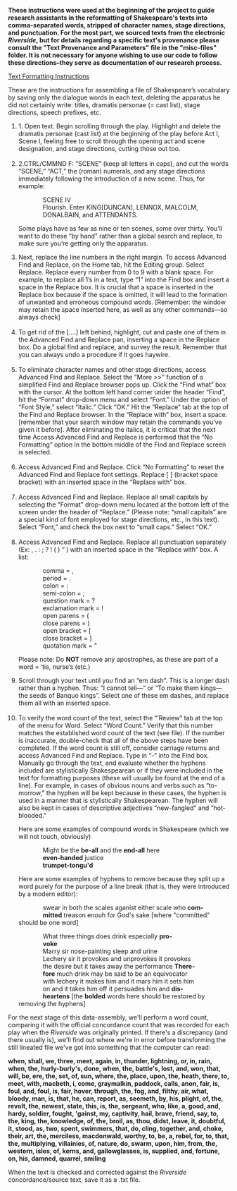 **These instructions were used at the beginning of the project to guide research assistants in the reformatting of Shakespeare's texts into comma-separated words, stripped of character names, stage directions, and punctuation. For the most part, we sourced texts from the electronic *Riverside*, but for details regarding a specific text's provenance please consult the "Text Provenance and Parameters" file in the "misc-files" folder. It is not necessary for anyone wishing to use our code to follow these directions–they serve as documentation of our research process.**  

<ins>Text Formatting Instructions</ins>  

These are the instructions for assembling a file of Shakespeare’s vocabulary by saving only the dialogue words in each text, deleting the apparatus he did not certainly write: titles, dramatis personae (= cast list), stage directions, speech prefixes, etc.<br>

<ol><li>1. Open text. Begin scrolling through the play. Highlight and delete the dramatis personae (cast list) at the beginning of the play before Act I, Scene I, feeling free to scroll through the opening act and scene designation, and stage directions, cutting those out too.</li><br>

<li>2.CTRL/CMMND F: “SCENE” (keep all letters in caps), and cut the words “SCENE,” “ACT,” the (roman) numerals, and any stage directions immediately following the introduction of a new scene. Thus, for example:<br>  

&nbsp;&nbsp;&nbsp;&nbsp;&nbsp;&nbsp;&nbsp;&nbsp;&nbsp;&nbsp;&nbsp;&nbsp;&nbsp;&nbsp;SCENE IV<br>
&nbsp;&nbsp;&nbsp;&nbsp;&nbsp;&nbsp;&nbsp;&nbsp;&nbsp;&nbsp;&nbsp;&nbsp;&nbsp;&nbsp;Flourish. Enter KING[DUNCAN], LENNOX, MALCOLM,<br>
&nbsp;&nbsp;&nbsp;&nbsp;&nbsp;&nbsp;&nbsp;&nbsp;&nbsp;&nbsp;&nbsp;&nbsp;&nbsp;&nbsp;DONALBAIN, and ATTENDANTS.<br>

Some plays have as few as nine or ten scenes, some over thirty. You’ll want to do these “by hand” rather than a global search and replace, to make sure you’re getting only the apparatus.</li>

<li>Next, replace the line numbers in the right margin. To access Advanced Find and Replace, on the Home tab, hit the Editing group. Select Replace. Replace every number from 0 to 9 with a blank space. For example, to replace all 1’s in a text, type “1” into the Find box and insert a space in the Replace box. It is crucial that a space is inserted in the Replace box because if the space is omitted, it will lead to the formation of unwanted and erroneous compound words. [Remember: the window may retain the space inserted here, as well as any other commands—so always check]</li><br>

<li>To get rid of the [….] left behind, highlight, cut and paste one of them in the Advanced Find and Replace pan, inserting a space in the Replace box. Do a global find and replace, and survey the result. Remember that you can always undo a procedure if it goes haywire.</li><br>

<li>To eliminate character names and other stage directions, access Advanced Find and Replace. Select the “More >>” function of a simplified Find and Replace browser pops up. Click the “Find what” box with the cursor. At the bottom left hand corner under the header “Find”, hit the “Format” drop-down menu and select “Font.” Under the option of “Font Style,” select “Italic.” Click “OK.” Hit the “Replace” tab at the top of the Find and Replace browser. In the “Replace with” box, insert a space. [remember that your search window may retain the commands you’ve given it before]. After eliminating the italics, it is critical that the next time Access Advanced Find and Replace is performed that the “No Formatting” option in the bottom middle of the Find and Replace screen is selected.</li><br>

<li>Access Advanced Find and Replace. Click “No Formatting” to reset the Advanced Find and Replace font settings. Replace [ ] (bracket space bracket) with an inserted space in the “Replace with” box.</li><br>

<li>Access Advanced Find and Replace. Replace all small capitals by selecting the “Format” drop-down menu located at the bottom left of the screen under the header of “Replace.” (Please note: “small capitals” are a special kind of font employed for stage directions, etc., in this text). Select “Font,” and check the box next to “small caps.” Select “OK.”</li><br>

<li>Access Advanced Find and Replace. Replace all punctuation separately (Ex: , . : ; ? ! ( ) “ ) with an inserted space in the “Replace with” box. A list:<br>

&nbsp;&nbsp;&nbsp;&nbsp;&nbsp;&nbsp;&nbsp;&nbsp;&nbsp;&nbsp;&nbsp;&nbsp;&nbsp;&nbsp;comma = ,<br>
&nbsp;&nbsp;&nbsp;&nbsp;&nbsp;&nbsp;&nbsp;&nbsp;&nbsp;&nbsp;&nbsp;&nbsp;&nbsp;&nbsp;period = .<br>
&nbsp;&nbsp;&nbsp;&nbsp;&nbsp;&nbsp;&nbsp;&nbsp;&nbsp;&nbsp;&nbsp;&nbsp;&nbsp;&nbsp;colon = :<br>
&nbsp;&nbsp;&nbsp;&nbsp;&nbsp;&nbsp;&nbsp;&nbsp;&nbsp;&nbsp;&nbsp;&nbsp;&nbsp;&nbsp;semi-colon = ;<br>
&nbsp;&nbsp;&nbsp;&nbsp;&nbsp;&nbsp;&nbsp;&nbsp;&nbsp;&nbsp;&nbsp;&nbsp;&nbsp;&nbsp;question mark = ?<br>
&nbsp;&nbsp;&nbsp;&nbsp;&nbsp;&nbsp;&nbsp;&nbsp;&nbsp;&nbsp;&nbsp;&nbsp;&nbsp;&nbsp;exclamation mark = !<br>
&nbsp;&nbsp;&nbsp;&nbsp;&nbsp;&nbsp;&nbsp;&nbsp;&nbsp;&nbsp;&nbsp;&nbsp;&nbsp;&nbsp;open parens = (<br>
&nbsp;&nbsp;&nbsp;&nbsp;&nbsp;&nbsp;&nbsp;&nbsp;&nbsp;&nbsp;&nbsp;&nbsp;&nbsp;&nbsp;close parens = )<br>
&nbsp;&nbsp;&nbsp;&nbsp;&nbsp;&nbsp;&nbsp;&nbsp;&nbsp;&nbsp;&nbsp;&nbsp;&nbsp;&nbsp;open bracket = [<br>
&nbsp;&nbsp;&nbsp;&nbsp;&nbsp;&nbsp;&nbsp;&nbsp;&nbsp;&nbsp;&nbsp;&nbsp;&nbsp;&nbsp;close bracket = ]<br>
&nbsp;&nbsp;&nbsp;&nbsp;&nbsp;&nbsp;&nbsp;&nbsp;&nbsp;&nbsp;&nbsp;&nbsp;&nbsp;&nbsp;quotation mark = "<br>

Please note: Do **NOT** remove any apostrophes, as these are part of a word = ‘tis, nurse’s (etc.)</li>

<li>Scroll through your text until you find an “em dash”. This is a longer dash rather than a hyphen. Thus: “I cannot tell—“ or “To make them kings—the seeds of Banquo kings”. Select one of these em dashes, and replace them all with an inserted space.</li><br>

<li>To verify the word count of the text, select the “’Review” tab at the top of the menu for Word. Select “Word Count.” Verify that this number matches the established word count of the text (see file). If the number is inaccurate, double-check that all of the above steps have been completed. If the word count is still off, consider carriage returns and access Advanced Find and Replace. Type in “-” into the Find box. Manually go through the text, and evaluate whether the hyphens included are stylistically Shakespearean or if they were included in the text for formatting purposes (these will usually be found at the end of a line). For example, in cases of obvious nouns and verbs such as “to-morrow,” the hyphen will be kept because in these cases, the hyphen is used in a manner that is stylistically Shakespearean. The hyphen will also be kept in cases of descriptive adjectives “new-fangled” and “hot-blooded."<br>  

Here are some examples of compound words in Shakespeare (which we will not touch, obviously)<br> 

&nbsp;&nbsp;&nbsp;&nbsp;&nbsp;&nbsp;&nbsp;&nbsp;&nbsp;&nbsp;&nbsp;&nbsp;&nbsp;&nbsp;Might be the **be-all** and the **end-all** here<br> 
&nbsp;&nbsp;&nbsp;&nbsp;&nbsp;&nbsp;&nbsp;&nbsp;&nbsp;&nbsp;&nbsp;&nbsp;&nbsp;&nbsp;**even-handed** justice<br> 
&nbsp;&nbsp;&nbsp;&nbsp;&nbsp;&nbsp;&nbsp;&nbsp;&nbsp;&nbsp;&nbsp;&nbsp;&nbsp;&nbsp;**trumpet-tongu'd**<br> 

Here are some examples of hyphens to remove because they split up a word purely for the purpose of a line break (that is, they were introduced by a modern editor):<br> 

&nbsp;&nbsp;&nbsp;&nbsp;&nbsp;&nbsp;&nbsp;&nbsp;&nbsp;&nbsp;&nbsp;&nbsp;&nbsp;&nbsp;swear in both the scales aganist either scale who **com-**<br>
&nbsp;&nbsp;&nbsp;&nbsp;&nbsp;&nbsp;&nbsp;&nbsp;&nbsp;&nbsp;&nbsp;&nbsp;&nbsp;&nbsp;**mitted** treason enouh for God's sake [where "committed" should be one word]<br> 

&nbsp;&nbsp;&nbsp;&nbsp;&nbsp;&nbsp;&nbsp;&nbsp;&nbsp;&nbsp;&nbsp;&nbsp;&nbsp;&nbsp;What three things does drink especially **pro-**<br>
&nbsp;&nbsp;&nbsp;&nbsp;&nbsp;&nbsp;&nbsp;&nbsp;&nbsp;&nbsp;&nbsp;&nbsp;&nbsp;&nbsp;**voke**<br>
&nbsp;&nbsp;&nbsp;&nbsp;&nbsp;&nbsp;&nbsp;&nbsp;&nbsp;&nbsp;&nbsp;&nbsp;&nbsp;&nbsp;Marry sir nose-painting sleep and urine<br>
&nbsp;&nbsp;&nbsp;&nbsp;&nbsp;&nbsp;&nbsp;&nbsp;&nbsp;&nbsp;&nbsp;&nbsp;&nbsp;&nbsp;Lechery sir it provokes and unprovokes it provokes<br>
&nbsp;&nbsp;&nbsp;&nbsp;&nbsp;&nbsp;&nbsp;&nbsp;&nbsp;&nbsp;&nbsp;&nbsp;&nbsp;&nbsp;the desire but it takes away the performance **There-**<br>
&nbsp;&nbsp;&nbsp;&nbsp;&nbsp;&nbsp;&nbsp;&nbsp;&nbsp;&nbsp;&nbsp;&nbsp;&nbsp;&nbsp;**fore** much drink may be said to be an equivocator<br>
&nbsp;&nbsp;&nbsp;&nbsp;&nbsp;&nbsp;&nbsp;&nbsp;&nbsp;&nbsp;&nbsp;&nbsp;&nbsp;&nbsp;with lechery it makes him and it mars him it sets him<br>
&nbsp;&nbsp;&nbsp;&nbsp;&nbsp;&nbsp;&nbsp;&nbsp;&nbsp;&nbsp;&nbsp;&nbsp;&nbsp;&nbsp;on and it takes him off it persuades him and **dis-**<br>
&nbsp;&nbsp;&nbsp;&nbsp;&nbsp;&nbsp;&nbsp;&nbsp;&nbsp;&nbsp;&nbsp;&nbsp;&nbsp;&nbsp;**heartens** [the **bolded** words here should be restored by removing the hyphens]</li></ol>

For the next stage of this data-assembly, we'll perform a word count, comparing it with the official concordance count that was recorded for each play when the *Riverside* was originally printed. If there's a discrepancy (and there usually is), we'll find out where we're in error before transforming the still lineated file we've got into something that the computer can read:<br>

**when, shall, we, three, meet, again, in, thunder, lightning, or, in, rain, when, the, hurly-burly's, done, when, the, battle's, lost, and, won, that, will, be, ere, the, set, of, sun, where, the, place, upon, the, heath, there, to, meet, with, macbeth, i, come, graymalkin, paddock, calls, anon, fair, is, foul, and, foul, is, fair, hover, through, the, fog, and, filthy, air, what, bloody, man, is, that, he, can, report, as, seemeth, by, his, plight, of, the, revolt, the, newest, state, this, is, the, sergeant, who, like, a, good, and, hardy, soldier, fought, 'gainst, my, captivity, hail, brave, friend, say, to, the, king, the, knowledge, of, the, broil, as, thou, didst, leave, it, doubtful, it, stood, as, two, spent, swimmers, that, do, cling, together, and, choke, their, art, the, merciless, macdonwald, worthy, to, be, a, rebel, for, to, that, the, multiplying, villainies, of, nature, do, swarm, upon, him, from, the, western, isles, of, kerns, and, gallowglasses, is, supplied, and, fortune, on, his, damned, quarrel, smiling**<br>

When the text is checked and corrected against the *Riverside* concordance/source text, save it as a .txt file. 
